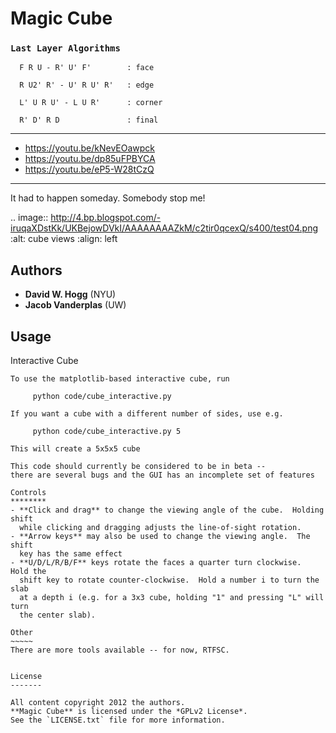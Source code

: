 Magic Cube
==========

### `Last Layer Algorithms`

      F R U - R' U' F'        : face

      R U2' R' - U' R U' R'   : edge

      L' U R U' - L U R'      : corner

      R' D' R D               : final

------------

- https://youtu.be/kNevEOawpck
- https://youtu.be/dp85uFPBYCA
- https://youtu.be/eP5-W28tCzQ

-----------------------------------

It had to happen someday.  Somebody stop me!

.. image:: http://4.bp.blogspot.com/-iruqaXDstKk/UKBejowDVkI/AAAAAAAAZkM/c2tir0qcexQ/s400/test04.png
   :alt: cube views
   :align: left

Authors
-------

- **David W. Hogg** (NYU)
- **Jacob Vanderplas** (UW)

Usage
-----

Interactive Cube
~~~~~~~~~~~~~~~~
To use the matplotlib-based interactive cube, run 

     python code/cube_interactive.py

If you want a cube with a different number of sides, use e.g.

     python code/cube_interactive.py 5

This will create a 5x5x5 cube

This code should currently be considered to be in beta --
there are several bugs and the GUI has an incomplete set of features

Controls
********
- **Click and drag** to change the viewing angle of the cube.  Holding shift
  while clicking and dragging adjusts the line-of-sight rotation.
- **Arrow keys** may also be used to change the viewing angle.  The shift
  key has the same effect
- **U/D/L/R/B/F** keys rotate the faces a quarter turn clockwise.  Hold the
  shift key to rotate counter-clockwise.  Hold a number i to turn the slab
  at a depth i (e.g. for a 3x3 cube, holding "1" and pressing "L" will turn
  the center slab).

Other
~~~~~
There are more tools available -- for now, RTFSC.


License
-------

All content copyright 2012 the authors.
**Magic Cube** is licensed under the *GPLv2 License*.
See the `LICENSE.txt` file for more information.
